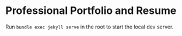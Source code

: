 # Professional Portfolio and Resume

Run ``bundle exec jekyll serve`` in the root to start the local dev server.